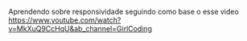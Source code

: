 Aprendendo sobre responsividade seguindo como base o esse video https://www.youtube.com/watch?v=MkXuQ9CcHqU&ab_channel=GirlCoding
